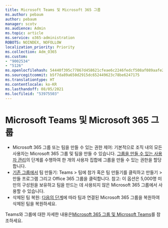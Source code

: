 ```yaml
---
title: Microsoft Teams 및 Microsoft 365 그룹
ms.author: pebaum
author: pebaum
manager: scotv
ms.audience: Admin
ms.topic: article
ms.service: o365-administration
ROBOTS: NOINDEX, NOFOLLOW
localization_priority: Priority
ms.collection: Adm_O365
ms.custom:
- "9002534"
- "5126"
ms.openlocfilehash: 54440f395c77867d458621cfeae6c2246fedcf508af089aafe2a78b63fe8a5b9
ms.sourcegitcommit: b5f7da89a650d2915dc652449623c78be6247175
ms.translationtype: HT
ms.contentlocale: ko-KR
ms.lasthandoff: 08/05/2021
ms.locfileid: "53975503"
---
```

# <a name="microsoft-teams-and-microsoft-365-groups"></a>Microsoft Teams 및 Microsoft 365 그룹

- Microsoft 365 그룹 또는 팀을 만들 수 있는 권한 제어: 기본적으로 조직 내의 모든 사용자는 Microsoft 365 그룹 및 팀을 만들 수 있습니다. [그룹을 만들 수 있는 사용자 관리](https://support.office.com/article/4c46c8cb-17d0-44b5-9776-005fced8e618)의 단계를 수행하여 한 개의 사용자 집합에 그룹을 만들 수 있는 권한을 할당합니다.
- [기존 그룹에서](https://support.microsoft.com/office/24ec428e-40d7-4a1a-ab87-29be7d145865) 팀 만들기: Teams > 팀에 참가 혹은 팀 만들기를 클릭하고 만들기 > 만들 프로그램 그리고 Office 365 그룹을 클릭합니다. 참고: 이 옵션은 5,000명 미만의 구성원을 보유하고 팀을 만드는 데 사용되지 않은 Microsoft 365 그룹에서 사용할 수 있습니다.
- 삭제된 팀 복원: [다음의 단계](https://docs.microsoft.com/microsoftteams/archive-or-delete-a-team#restore-a-deleted-team)에 따라 팀과 연결된 Microsoft 365 그룹을 복원하여 삭제된 팀을 복원하세요.

Teams와 그룹에 대한 자세한 내용은[Microsoft 365 그룹 및 Microsoft Teams](https://docs.microsoft.com/microsoftteams/office-365-groups)를 참조하세요.
